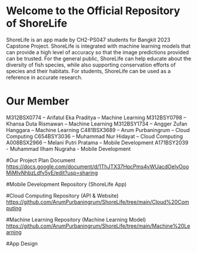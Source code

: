 # Welcome to the Official Repository of ShoreLife
ShoreLife is an app made by CH2-PS047 students for Bangkit 2023 Capstone Project. ShoreLife is integrated with machine learning models that can provide a high level of accuracy so that the image predictions provided can be trusted. For the general public, ShoreLife can help educate about the diversity of fish species, while also supporting conservation efforts of species and their habitats. For students, ShoreLife can be used as a reference in accurate research.

# Our Member
M312BSX0774 – Arifatul Eka Praditya   – Machine Learning
M312BSY0798 – Khansa Duta Rismawan    – Machine Learning
M312BSY1734 – Angger Zufan Hanggara   – Machine Learning
C481BSX3689 – Arum Purbaningrum       – Cloud Computing
C654BSY3036 – Muhammad Nur Hidayat    – Cloud Computing
A008BSX2966 – Melani Putri Pratama    – Mobile Development
A171BSY2039 - Muhammad Ilham Nugraha  - Mobile Development

#Our Project Plan Document
https://docs.google.com/document/d/1ThJTX37HpcPms4vWUacdOelyOooMiMIvNhbzLdfv5yE/edit?usp=sharing

#Mobile Development Repository (ShoreLife App)

#Cloud Computing Repository (API & Website)
https://github.com/ArumPurbaningrum/ShoreLife/tree/main/Cloud%20Computing

#Machine Learning Repository (Machine Learning Model)
https://github.com/ArumPurbaningrum/ShoreLife/tree/main/Machine%20Learning

#App Design
